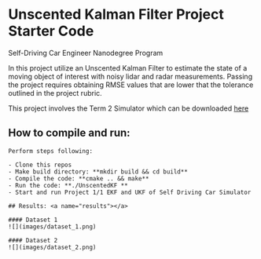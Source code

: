 # Unscented Kalman Filter Project Starter Code
Self-Driving Car Engineer Nanodegree Program

In this project utilize an Unscented Kalman Filter to estimate the state of a moving object of interest with noisy lidar and radar measurements. Passing the project requires obtaining RMSE values that are lower that the tolerance outlined in the project rubric.

This project involves the Term 2 Simulator which can be downloaded [here](https://github.com/udacity/self-driving-car-sim/releases)

## How to compile and run: <a name="howto"></a>

    Perform steps following:

    - Clone this repos
    - Make build directory: **mkdir build && cd build**
    - Compile the code: **cmake .. && make**
    - Run the code: **./UnscentedKF **
    - Start and run Project 1/1 EKF and UKF of Self Driving Car Simulator

    ## Results: <a name="results"></a>

    #### Dataset 1
    ![](images/dataset_1.png)

    #### Dataset 2
    ![](images/dataset_2.png)
